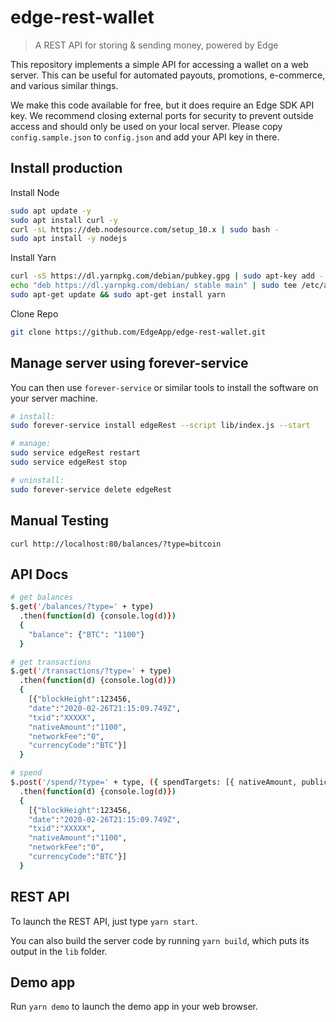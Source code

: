 # edge-rest-wallet

> A REST API for storing & sending money, powered by Edge

This repository implements a simple API for accessing a wallet on a web server. This can be useful for automated payouts, promotions, e-commerce, and various similar things.

We make this code available for free, but it does require an Edge SDK API key. We recommend closing external ports for security to prevent outside access and should only be used on your local server. Please copy `config.sample.json` to `config.json` and add your API key in there.

## Install production

Install Node

```sh
sudo apt update -y
sudo apt install curl -y
curl -sL https://deb.nodesource.com/setup_10.x | sudo bash -
sudo apt install -y nodejs
```

Install Yarn

```sh
curl -sS https://dl.yarnpkg.com/debian/pubkey.gpg | sudo apt-key add -
echo "deb https://dl.yarnpkg.com/debian/ stable main" | sudo tee /etc/apt/sources.list.d/yarn.list
sudo apt-get update && sudo apt-get install yarn
```

Clone Repo

```sh
git clone https://github.com/EdgeApp/edge-rest-wallet.git
```

## Manage server using forever-service

 You can then use `forever-service` or similar tools to install the software on your server machine.

```sh
# install:
sudo forever-service install edgeRest --script lib/index.js --start

# manage:
sudo service edgeRest restart
sudo service edgeRest stop

# uninstall:
sudo forever-service delete edgeRest
```

## Manual Testing

`curl http://localhost:80/balances/?type=bitcoin`

## API Docs

```sh
# get balances
$.get('/balances/?type=' + type)
  .then(function(d) {console.log(d)})
  {
    "balance": {"BTC": "1100"}
  }

# get transactions
$.get('/transactions/?type=' + type)
  .then(function(d) {console.log(d)})
  {
    [{"blockHeight":123456,
    "date":"2020-02-26T21:15:09.749Z",
    "txid":"XXXXX",
    "nativeAmount":"1100",
    "networkFee":"0",
    "currencyCode":"BTC"}]
  }

# spend
$.post('/spend/?type=' + type, ({ spendTargets: [{ nativeAmount, publicAddress }])
  .then(function(d) {console.log(d)})
  {
    [{"blockHeight":123456,
    "date":"2020-02-26T21:15:09.749Z",
    "txid":"XXXXX",
    "nativeAmount":"1100",
    "networkFee":"0",
    "currencyCode":"BTC"}]
  }
```

## REST API

To launch the REST API, just type `yarn start`.

You can also build the server code by running `yarn build`, which puts its output in the `lib` folder.

## Demo app

Run `yarn demo` to launch the demo app in your web browser.
